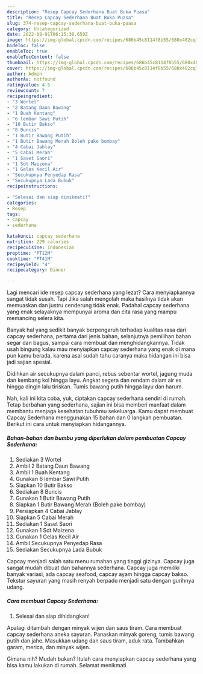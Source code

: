 ```yaml
---
description: "Resep Capcay Sederhana Buat Buka Puasa"
title: "Resep Capcay Sederhana Buat Buka Puasa"
slug: 374-resep-capcay-sederhana-buat-buka-puasa
category: Uncategorized
date: 2022-08-01T06:15:30.650Z
image: https://img-global.cpcdn.com/recipes/686b45c8114f8b55/680x482cq70/capcay-sederhana-foto-resep-utama.jpg
hideToc: false
enableToc: true
enableTocContent: false
thumbnail: https://img-global.cpcdn.com/recipes/686b45c8114f8b55/680x482cq70/capcay-sederhana-foto-resep-utama.jpg
cover: https://img-global.cpcdn.com/recipes/686b45c8114f8b55/680x482cq70/capcay-sederhana-foto-resep-utama.jpg
author: Admin
authorAv: notfound
ratingvalue: 4.5
reviewcount: 7
recipeingredient:
- "3 Wortel"
- "2 Batang Daun Bawang"
- "1 Buah Kentang"
- "6 lembar Sawi Putih"
- "10 Butir Bakso"
- "8 Buncis"
- "1 Butir Bawang Putih"
- "1 Butir Bawang Merah Boleh pake bombay"
- "4 Cabai Jablay"
- "5 Cabai Merah"
- "1 Saset Saori"
- "1 Sdt Maizena"
- "1 Gelas Kecil Air"
- "Secukupnya Penyedap Rasa"
- "Secukupnya Lada Bubuk"
recipeinstructions:

- "Selesai dan siap dinikmati!"
categories:
- Resep
tags:
- capcay
- sederhana

katakunci: capcay sederhana 
nutrition: 229 calories
recipecuisine: Indonesian
preptime: "PT12M"
cooktime: "PT41M"
recipeyield: "4"
recipecategory: Dinner

---
```



Lagi mencari ide resep capcay sederhana yang lezat? Cara menyiapkannya sangat tidak susah. Tapi Jika salah mengolah maka hasilnya tidak akan memuaskan dan justru cenderung tidak enak. Padahal capcay sederhana yang enak selayaknya mempunyai aroma dan cita rasa yang mampu memancing selera kita.


Banyak hal yang sedikit banyak berpengaruh terhadap kualitas rasa dari capcay sederhana, pertama dari jenis bahan, selanjutnya pemilihan bahan segar dan bagus, sampai cara membuat dan menghidangkannya. Tidak usah bingung kalau mau menyiapkan capcay sederhana yang enak di mana pun kamu berada, karena asal sudah tahu caranya maka hidangan ini bisa jadi sajian spesial.

Didihkan air secukupnya dalam panci, rebus sebentar wortel, jagung muda dan kembang kol hingga layu. Angkat segera dan rendam dalam air es hingga dingin lalu tiriskan. Tumis bawang putih hingga layu dan harum.


Nah, kali ini kita coba, yuk, ciptakan capcay sederhana sendiri di rumah. Tetap berbahan yang sederhana, sajian ini bisa memberi manfaat dalam membantu menjaga kesehatan tubuhmu sekeluarga. Kamu dapat membuat Capcay Sederhana menggunakan 15 bahan dan 0 langkah pembuatan. Berikut ini cara untuk menyiapkan hidangannya.

<!--inarticleads1-->

##### Bahan-bahan dan bumbu yang diperlukan dalam pembuatan Capcay Sederhana:

1. Sediakan 3 Wortel
1. Ambil 2 Batang Daun Bawang
1. Ambil 1 Buah Kentang
1. Gunakan 6 lembar Sawi Putih
1. Siapkan 10 Butir Bakso
1. Sediakan 8 Buncis
1. Gunakan 1 Butir Bawang Putih
1. Siapkan 1 Butir Bawang Merah (Boleh pake bombay)
1. Persiapkan 4 Cabai Jablay
1. Siapkan 5 Cabai Merah
1. Sediakan 1 Saset Saori
1. Gunakan 1 Sdt Maizena
1. Gunakan 1 Gelas Kecil Air
1. Ambil Secukupnya Penyedap Rasa
1. Sediakan Secukupnya Lada Bubuk


Capcay menjadi salah satu menu rumahan yang tinggi gizinya. Capcay juga sangat mudah dibuat dan bahannya sederhana. Capcay juga memiliki banyak variasi, ada capcay seafood, capcay ayam hingga capcay bakso. Tekstur sayuran yang masih renyah berpadu menjadi satu dengan gurihnya udang. 

<!--inarticleads2-->

##### Cara membuat Capcay Sederhana:


1. Selesai dan siap dihidangkan!

Apalagi ditambah dengan minyak wijen dan saus tiram. Cara membuat capcay sederhana aneka sayuran. Panaskan minyak goreng, tumis bawang putih dan jahe. Masukkan udang dan saus tiram, aduk rata. Tambahkan garam, merica, dan minyak wijen. 

Gimana nih? Mudah bukan? Itulah cara menyiapkan capcay sederhana yang bisa kamu lakukan di rumah. Selamat menikmati
